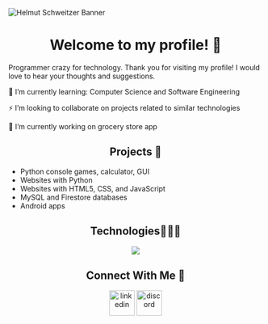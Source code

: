 ![Helmut Schweitzer Banner](https://media.licdn.com/dms/image/v2/D4E16AQG8C0oW3LY65g/profile-displaybackgroundimage-shrink_350_1400/B4EZVkS87vHgAc-/0/1741144445464?e=1748476800&v=beta&t=67HpQg6fKsc8AU8eMCW6pNSM_WXh4h8KyM6yVJWxzDs)

<h1 align="center">Welcome to my profile! 👋</h1>

<!-- Introduction -->
Programmer crazy for technology. Thank you for visiting my profile! I would love to hear your thoughts and suggestions.

🌱 I’m currently learning: Computer Science and Software Engineering

⚡ I’m looking to collaborate on projects related to similar technologies

🔭 I’m currently working on grocery store app 

<h2 align="center">Projects 🔨</h2>


- Python console games, calculator, GUI
- Websites with Python
- Websites with HTML5, CSS, and JavaScript
- MySQL and Firestore databases
- Android apps


<h2 align="center">Technologies👨🏻‍💻</h2>

<p align="center">
  <a href="https://skillicons.dev">
    <img src="https://skillicons.dev/icons?i=vscode,git,github,py,html,css,js,discord,firebase,mysql,nodejs,react&perline=14" />
  </a>
</p>

<h2 align="center">Connect With Me 🤝</h2>

<p align="center">
  <a href="https://www.linkedin.com/in/helmut-schweitzerg/" target="blank"><img align="center" src="https://user-images.githubusercontent.com/88904952/234979284-68c11d7f-1acc-4f0c-ac78-044e1037d7b0.png" alt="linkedin" height="50" width="50" /></a>
  <a href="https://discord.gg/HTrECDRS" target="blank"><img align="center" src="https://user-images.githubusercontent.com/88904952/234982627-019fd336-6248-453c-9b05-97c13fd1d207.png" alt="discord" height="50" width="50" /></a>
</p>
